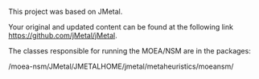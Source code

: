 This project was based on JMetal.

Your original and updated content can be found at the following link https://github.com/jMetal/jMetal.

The classes responsible for running the MOEA/NSM are in the packages:

/moea-nsm/JMetal/JMETALHOME/jmetal/metaheuristics/moeansm/